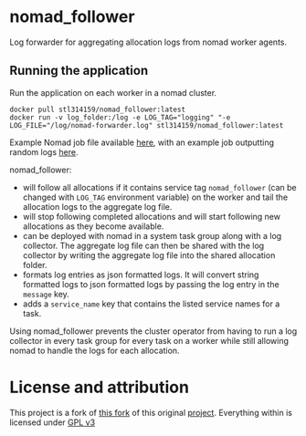 # nomad_follower
Log forwarder for aggregating allocation logs from nomad worker agents.

## Running the application 
Run the application on each worker in a nomad cluster.
```
docker pull stl314159/nomad_follower:latest
docker run -v log_folder:/log -e LOG_TAG="logging" "-e LOG_FILE="/log/nomad-forwarder.log" stl314159/nomad_follower:latest
```

Example Nomad job file available [here](./nomad_follower.nomad), with an example job outputting random logs [here](./example.nomad).

nomad_follower:
 - will follow all allocations if it contains service tag ```nomad_follower``` (can be changed with `LOG_TAG` environment variable) on the worker and tail the allocation logs to the aggregate log file. 
 - will stop following completed allocations and will start following new allocations as they become available. 
 - can be deployed with nomad in a system task group along with a log collector. The aggregate log file can then be shared with the log collector by writing the aggregate log file into the shared allocation folder. 
 - formats log entries as json formatted logs. It will convert string formatted logs to json formatted logs by passing the log entry in the ```message``` key. 
 - adds a ```service_name``` key that contains the listed service names for a task.

Using nomad_follower prevents the cluster operator from having to run a log collector in every task group for every task on a worker while still allowing nomad to handle the logs for each allocation. 

# License and attribution

This project is a fork of [this fork](https://github.com/sas1024/nomad_follower) of this original [project](https://github.com/adragoset/nomad_follower).
Everything within is licensed under [GPL v3](./LICENSE)
